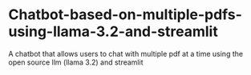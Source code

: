 # Chatbot-based-on-multiple-pdfs-using-llama-3.2-and-streamlit
 A chatbot that allows users to chat with multiple pdf at a time using the open source llm (llama 3.2) and streamlit
